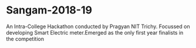 # Sangam-2018-19
An Intra-College Hackathon conducted by Pragyan NIT Trichy. Focussed on developing Smart Electric meter.Emerged as the only first year finalists in the competition
